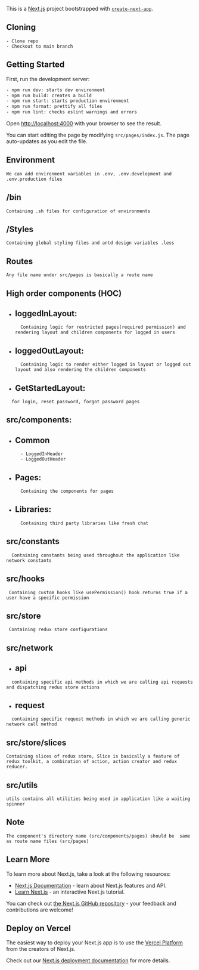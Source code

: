 This is a [Next.js](https://nextjs.org/) project bootstrapped with [`create-next-app`](https://github.com/vercel/next.js/tree/canary/packages/create-next-app).

## Cloning

```
- Clone repo
- Checkout to main branch
```

## Getting Started

First, run the development server:

```bash
- npm run dev: starts dev environment
- npm run build: creates a build
- npm run start: starts production environment
- npm run format: prettify all files
- npm run lint: checks eslint warnings and errors
```

Open [http://localhost:4000](http://localhost:4000) with your browser to see the result.

You can start editing the page by modifying `src/pages/index.js`. The page auto-updates as you edit the file.

## Environment

    We can add environment variables in .env, .env.development and .env.production files

## /bin

    Containing .sh files for configuration of environments

## /Styles

    Containing global styling files and antd design variables .less

## Routes

    Any file name under src/pages is basically a route name

## High order components (HOC)

- ## loggedInLayout:

        Containing logic for restricted pages(required permission) and rendering layout and children components for logged in users

- ## loggedOutLayout:

        Containing logic to render either logged in layout or logged out layout and also rendering the children components

- ## GetStartedLayout:

```
  for login, reset password, forgot password pages
```

## src/components:

- ## Common

        - LoggedInHeader
        - LoggedOutHeader

- ## Pages:

        Containing the components for pages

- ## Libraries:

        Containing third party libraries like fresh chat

## src/constants

      Containing constants being used throughout the application like network constants

## src/hooks

     Containing custom hooks like usePermission() hook returns true if a user have a specific permission

## src/store

     Containing redux store configurations

## src/network

- ## api

```
  containing specific api methods in which we are calling api requests and dispatching redux store actions
```

- ## request

```
  containing specific request methods in which we are calling generic network call method
```

## src/store/slices

    Containing slices of redux store, Slice is basically a feature of redux toolkit, a combination of action, action creator and redux reducer.

## src/utils

    utils contains all utilities being used in application like a waiting spinner

## Note

    The component's directory name (src/components/pages) should be  same as route name files (src/pages)

## Learn More

To learn more about Next.js, take a look at the following resources:

- [Next.js Documentation](https://nextjs.org/docs) - learn about Next.js features and API.
- [Learn Next.js](https://nextjs.org/learn) - an interactive Next.js tutorial.

You can check out [the Next.js GitHub repository](https://github.com/vercel/next.js/) - your feedback and contributions are welcome!

## Deploy on Vercel

The easiest way to deploy your Next.js app is to use the [Vercel Platform](https://vercel.com/new?utm_medium=default-template&filter=next.js&utm_source=create-next-app&utm_campaign=create-next-app-readme) from the creators of Next.js.

Check out our [Next.js deployment documentation](https://nextjs.org/docs/deployment) for more details.
